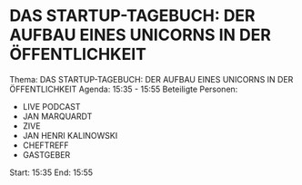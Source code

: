 # DAS STARTUP-TAGEBUCH: DER AUFBAU EINES UNICORNS IN DER ÖFFENTLICHKEIT
Thema: DAS STARTUP-TAGEBUCH: DER AUFBAU EINES UNICORNS IN DER ÖFFENTLICHKEIT
Agenda: 15:35 - 15:55
Beteiligte Personen:
- LIVE PODCAST
- JAN MARQUARDT
- ZIVE
- JAN HENRI KALINOWSKI
- CHEFTREFF
- GASTGEBER

Start: 15:35
End: 15:55
